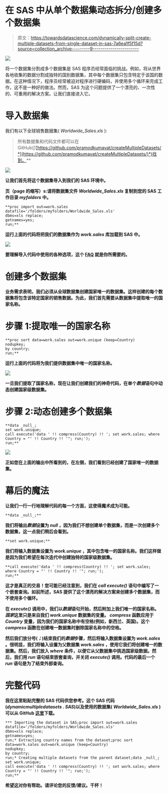 # 在 SAS 中从单个数据集动态拆分/创建多个数据集

> 原文：<https://towardsdatascience.com/dynamically-split-create-multiple-datasets-from-single-dataset-in-sas-7a6ea1f5f15d?source=collection_archive---------9----------------------->

![](img/c2907e2ed52af520b759fd611bf0a878.png)

将一个数据集分割成多个数据集是 SAS 程序员经常面临的挑战。例如，将从世界各地收集的数据分割成独特的国别数据集，其中每个数据集只包含特定于该国的数据。在这种情况下，程序员经常被迫对程序进行硬编码，并使用多个循环来完成工作，这不是一种好的做法。然而，SAS 为这个问题提供了一个漂亮的、一次性的、可重用的解决方案。让我们直接进入它。

# 导入数据集

我们有以下全球销售数据集( *Worldwide_Sales.xls* ):

> 所有数据集和代码文件都可以在 GitHub(*[*【https://github.com/pramodkumavat/createMultipleDatasets/*](https://github.com/pramodkumavat/createMultipleDatasets/)*)找到。**

**![](img/1eed0f34b40d59563ffa6faffecda7c5.png)**

**让我们首先将这个数据集导入到我们的 SAS 环境中。**

**页（page 的缩写）s:请将数据集文件 *Worldwide_Sales.xls* 复制到您的 SAS 工作目录 *myfolders* 中。**

```
**proc import out=work.sales
datafile='/folders/myfolders/Worldwide_Sales.xls'
dbms=xls replace;
getnames=yes;
run;**
```

**运行上面的代码将把我们的数据集作为 *work.sales* 库加载到 SAS 中。**

**![](img/54490585553af7fa6d89bbf7b3da09db.png)**

**要理解导入代码中使用的各种选项，这个 [FAQ](https://stats.idre.ucla.edu/sas/faq/how-do-i-readwrite-excel-files-in-sas/) 就是你所需要的。**

# **创建多个数据集**

**业务需求表明，我们必须从全球数据集创建国家唯一的数据集。这样创建的每个数据集将包含该特定国家的销售数据。为此，我们首先需要从数据集中提取唯一的国家名称。**

# **步骤 1:提取唯一的国家名称**

```
**proc sort data=work.sales out=work.unique (keep=Country)
nodupkey;
by country;
run;**
```

**运行上面的代码将为我们提供数据集中唯一的国家名称。**

**![](img/cac3ecd53484ea4a31f66e22e47d7c00.png)**

**一旦我们提取了国家名称，现在让我们创建我们的神奇代码，在单个*数据*语句中动态创建国家级数据集。**

# **步骤 2:动态创建多个数据集**

```
**data _null_;
set work.unique;
call execute('data ' !! compress(Country) !! '; set work.sales; where Country = "' !! Country !! '"; run;');
run;**
```

**![](img/6698c52fb4696dbb7caa69f7fcbf020b.png)**

**正如您在上面的输出中所看到的，在左侧，我们看到已经创建了国家唯一的数据集。**

# **幕后的魔法**

**让我们一行一行地理解代码的每一个方面，这使得魔术成为可能。**

```
**data _null_;**
```

**我们将输出*数据*设置为 *_null_* ，因为我们不想创建单个数据集，而是一次创建多个数据集，这一点我们稍后会看到。**

```
**set work.unique;**
```

**我们将输入数据集设置为 *work.unique* ，其中包含唯一的国家名称。我们这样做是因为我们希望在每次迭代中创建独特的国家级数据集。**

```
**call execute('data ' !! compress(Country) !! '; set work.sales; where Country = "' !! Country !! '"; run;');
run;**
```

**这才是真正的交易！您可能已经注意到，我们在 *call execute()* 语句中编写了一个嵌套查询。如前所述，SAS 提供了这个漂亮的解决方案来创建多个数据集，而不使用多个循环。**

**在 *execute()* 调用中，我们以*数据*语句开始，然后附加上我们唯一的国家名称。*国家*这里只是来自我们 *work.unique* 数据集的变量。 *compress* 函数应用于 *Country* 变量，因为我们的国家名称中有空格(例如，新西兰、英国)。这个 *compress* 函数在创建唯一数据集时删除国家名称中的空格。**

**然后我们放分号(*；*)结束我们的*数据*步骤，然后将输入数据集设置为 *work.sales* 。很明显，我们将输入设置为父数据集 *work.sales* ，使用它我们将创建唯一的数据集。然后，我们放入 *where* 条件，以便它从父数据集中挑选国家级数据。然后，我们用 *run* 语句结束嵌套查询，并关闭 *execute()* 调用。代码的最后一个 *run* 语句是为了结束外部查询。**

# **完整代码**

**我在这里粘贴完整的 SAS 代码供您参考。这个 SAS 代码(*dynamicmultipledatasets . SAS*)以及使用的数据集( *Worldwide_Sales.xls* )可以从 GitHub [这里](https://github.com/pramodkumavat/createMultipleDatasets/)下载。**

```
*** Importing the dataset in SAS;proc import out=work.sales
datafile='/folders/myfolders/Worldwide_Sales.xls'
dbms=xls replace;
getnames=yes;
run;* Extracting country names from the dataset;proc sort data=work.sales out=work.unique (keep=Country)
nodupkey;
by country;
run;* Creating multiple datasets from the parent dataset;data _null_;
set work.unique;
call execute('data ' !! compress(Country) !! '; set work.sales; where Country = "' !! Country !! '"; run;');
run;**
```

**希望这对你有帮助。请评论您的反馈/建议。干杯！**